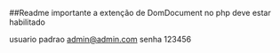##Readme
importante a extenção de DomDocument no php deve estar habilitado

usuario padrao admin@admin.com senha 123456



